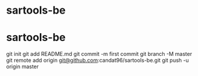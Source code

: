 # sartools-be
# sartools-be
git
init
git
add
README.md
git
commit
-m
first commit
git
branch
-M
master
git
remote
add
origin
git@github.com:candat96/sartools-be.git
git
push
-u
origin
master
